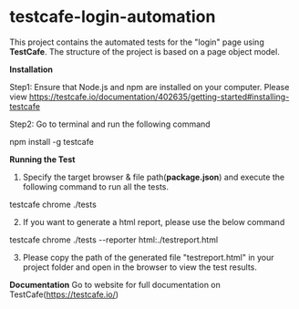 # testcafe-login-automation

This project contains the automated tests for the "login" page using **TestCafe**.
The structure of the project is based on a page object model.

**Installation**

Step1: Ensure that Node.js and npm are installed on your computer. 
Please view https://testcafe.io/documentation/402635/getting-started#installing-testcafe

Step2: Go to terminal and run the following command

npm install -g testcafe

**Running the Test**

1. Specify the target browser & file path(**package.json**) and execute the following command to run all the tests.

testcafe chrome ./tests

2. If you want to generate a html report, please use the below command

testcafe chrome ./tests --reporter html:./testreport.html

3. Please copy the path of the generated file "testreport.html" in your project folder and open in
   the browser to view the test results.

**Documentation**
Go to website for full documentation on TestCafe(https://testcafe.io/)
